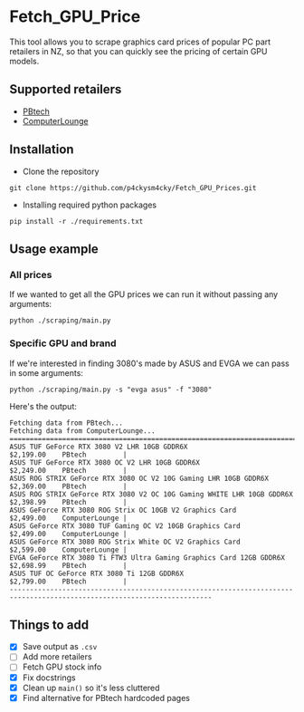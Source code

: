 # Fetch_GPU_Price

This tool allows you to scrape graphics card prices of popular PC part retailers in NZ, so that you can quickly see the pricing of certain GPU models. 



## Supported retailers

* [PBtech](https://www.pbtech.co.nz/)
* [ComputerLounge](https://www.computerlounge.co.nz/)



## Installation

* Clone the repository

```
git clone https://github.com/p4ckysm4cky/Fetch_GPU_Prices.git
```

* Installing required python packages

```
pip install -r ./requirements.txt
```



## Usage example

### All prices

If we wanted to get all the GPU prices we can run it without passing any arguments:

```
python ./scraping/main.py
```

### Specific GPU and brand

If we're interested in finding 3080's made by ASUS and EVGA we can pass in some arguments:

```
python ./scraping/main.py -s "evga asus" -f "3080"
```

Here's the output:

```
Fetching data from PBtech...
Fetching data from ComputerLounge...
========================================================================================================================
ASUS TUF GeForce RTX 3080 V2 LHR 10GB GDDR6X                                               $2,199.00    PBtech         |
ASUS TUF GeForce RTX 3080 OC V2 LHR 10GB GDDR6X                                            $2,249.00    PBtech         |
ASUS ROG STRIX GeForce RTX 3080 OC V2 10G Gaming LHR 10GB GDDR6X                           $2,369.00    PBtech         |
ASUS ROG STRIX GeForce RTX 3080 V2 OC 10G Gaming WHITE LHR 10GB GDDR6X                     $2,398.99    PBtech         |
ASUS GeForce RTX 3080 ROG Strix OC 10GB V2 Graphics Card                                   $2,499.00    ComputerLounge |
ASUS GeForce RTX 3080 TUF Gaming OC V2 10GB Graphics Card                                  $2,499.00    ComputerLounge |
ASUS GeForce RTX 3080 ROG Strix White OC V2 Graphics Card                                  $2,599.00    ComputerLounge |
EVGA GeForce RTX 3080 Ti FTW3 Ultra Gaming Graphics Card 12GB GDDR6X                       $2,698.99    PBtech         |
ASUS TUF OC GeForce RTX 3080 Ti 12GB GDDR6X                                                $2,799.00    PBtech         |
------------------------------------------------------------------------------------------------------------------------
```



## Things to add

- [x] Save output as `.csv`
- [ ] Add more retailers
- [ ] Fetch GPU stock info
- [x] Fix docstrings
- [x] Clean up `main()` so it's less cluttered
- [x] Find alternative for PBtech hardcoded pages